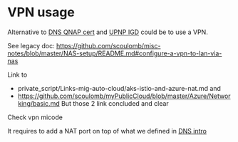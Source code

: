 # VPN usage 

Alternative to [DNS QNAP cert](./appendices/DNS.md#use-nas-dyndns-and-certificate-in-qnap-cloud) and [UPNP IGD](./appendices/UPNP.md#upnp-igd-nat-traversal) could be to use a VPN.

See legacy doc: https://github.com/scoulomb/misc-notes/blob/master/NAS-setup/README.md#configure-a-vpn-to-lan-via-nas

Link to 
- private_script/Links-mig-auto-cloud/aks-istio-and-azure-nat.md and 
- https://github.com/scoulomb/myPublicCloud/blob/master/Azure/Networking/basic.md
But those 2 link concluded and clear

Check vpn micode

It requires to add a NAT port on top of what we defined in [DNS intro](./DNS.md) <!--  xref OK-->